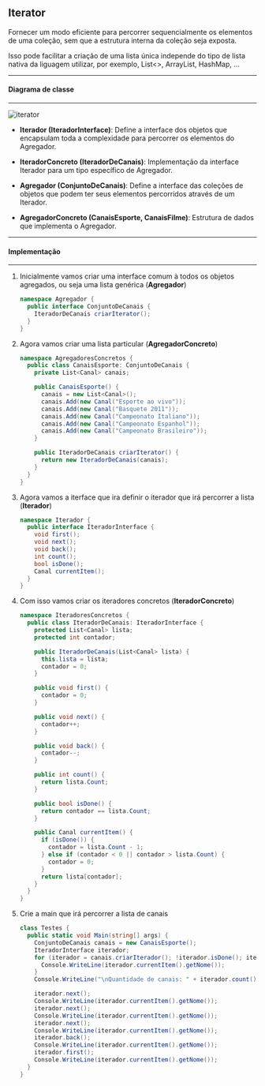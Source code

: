 ## Iterator

Fornecer um modo eficiente para percorrer sequencialmente os elementos de uma coleção, sem que a estrutura interna da coleção seja exposta.

Isso pode facilitar a criação de uma lista única independe do tipo de lista nativa da liguagem utilizar, por exemplo, List<>, ArrayList, HashMap,
...

***
#### Diagrama de classe
***

![iterator](https://cloud.githubusercontent.com/assets/14116020/26286031/e0aced2c-3e31-11e7-8900-a3fbbdff0ab0.png)

* **Iterador (IteradorInterface)**: Define a interface dos objetos que encapsulam toda a complexidade para percorrer os elementos do Agregador.

* **IteradorConcreto (IteradorDeCanais)**: Implementação da interface Iterador para um tipo específico de Agregador.

* **Agregador (ConjuntoDeCanais)**: Define a interface das coleções de objetos que podem ter seus elementos percorridos através de um Iterador.

* **AgregadorConcreto (CanaisEsporte, CanaisFilme)**: Estrutura de dados que implementa o Agregador.

***
#### Implementação
***

1. Inicialmente vamos criar uma interface comum à todos os objetos agregados, ou seja uma lista genérica (**Agregador**)

    ```c#
    namespace Agregador {
      public interface ConjuntoDeCanais {
        IteradorDeCanais criarIterator();
      }
    }
    ```

2. Agora vamos criar uma lista particular (**AgregadorConcreto**)

    ```c#
    namespace AgregadoresConcretos {
      public class CanaisEsporte: ConjuntoDeCanais {
        private List<Canal> canais;
    
        public CanaisEsporte() {
          canais = new List<Canal>();
          canais.Add(new Canal("Esporte ao vivo"));
          canais.Add(new Canal("Basquete 2011"));
          canais.Add(new Canal("Campeonato Italiano"));
          canais.Add(new Canal("Campeonato Espanhol"));
          canais.Add(new Canal("Campeonato Brasileiro"));
        }
    
        public IteradorDeCanais criarIterator() {
          return new IteradorDeCanais(canais);
        }
      }
    }
    ```

3. Agora vamos a iterface que ira definir o iterador que irá percorrer a lista (**Iterador**)

    ```c#
    namespace Iterador {
      public interface IteradorInterface {
        void first();
        void next();
        void back();
        int count();
        bool isDone();
        Canal currentItem();
      }
    }
    ```

4. Com isso vamos criar os iteradores concretos (**IteradorConcreto**)

    ```c#
    namespace IteradoresConcretos {
      public class IteradorDeCanais: IteradorInterface {
        protected List<Canal> lista;
        protected int contador;
    
        public IteradorDeCanais(List<Canal> lista) {
          this.lista = lista;
          contador = 0;
        }
    
        public void first() {
          contador = 0;
        }
    
        public void next() {
          contador++;
        }
    
        public void back() {
          contador--;
        }
    
        public int count() {
          return lista.Count;
        }
    
        public bool isDone() {
          return contador == lista.Count;
        }
    
        public Canal currentItem() {
          if (isDone()) {
            contador = lista.Count - 1;
          } else if (contador < 0 || contador > lista.Count) {
            contador = 0;
          }
          return lista[contador];
        }
      }
    }
    ```
5. Crie a main que irá percorrer a lista de canais

    ```c#
    class Testes {
      public static void Main(string[] args) {
        ConjuntoDeCanais canais = new CanaisEsporte();
        IteradorInterface iterador;
        for (iterador = canais.criarIterador(); !iterador.isDone(); iterador.next()) {
          Console.WriteLine(iterador.currentItem().getNome());
        }
        Console.WriteLine("\nQuantidade de canais: " + iterador.count() + "\n");
    
        iterador.next();
        Console.WriteLine(iterador.currentItem().getNome());
        iterador.next();
        Console.WriteLine(iterador.currentItem().getNome());
        iterador.next();
        Console.WriteLine(iterador.currentItem().getNome());
        iterador.back();
        Console.WriteLine(iterador.currentItem().getNome());
        iterador.first();
        Console.WriteLine(iterador.currentItem().getNome());
      }
    }
    ```
